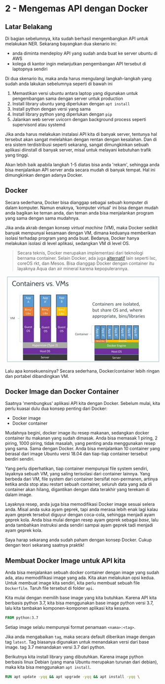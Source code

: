 # 2 - Mengemas API dengan Docker

## Latar Belakang

Di bagian sebelumnya, kita sudah berhasil mengembangkan API untuk melakukan NER. Sekarang bayangkan dua skenario ini:

* anda diminta mendeploy API yang sudah anda buat ke server ubuntu di AWS
* kolega di kantor ingin melanjutkan pengembangan API tersebut di laptopnya sendiri

Di dua skenario itu, maka anda harus mengulangi langkah-langkah yang sudah anda lakukan sebelumnya seperti di bawah ini

1. Memastikan versi ubuntu antara laptop yang digunakan untuk pengembangan sama dengan server untuk production
2. Install library ubuntu yang diperlukan dengan `apt install`
3. Install python dengan versi yang sama
4. Install library python yang diperlukan dengan `pip`
5. Jalankan web server uvicorn dengan background process seperti supervisord atau systemd

Jika anda harus melakukan instalasi API kita di banyak server, tentunya hal tersebut akan sangat melelahkan dengan rentan dengan kesalahan. Dan di era sistem terdistribusi seperti sekarang, sangat dimungkinkan sebuah aplikasi diinstall di banyak server, misal untuk melayani kebutuhan trafik yang tinggi.

Akan lebih baik apabila langkah 1-5 diatas bisa anda 'rekam', sehingga anda bisa menjalankan API server anda secara mudah di banyak tempat. Hal ini dimungkinkan dengan adanya Docker.

## Docker

Secara sederhana, Docker bisa dianggap sebagai sebuah komputer di dalam komputer. Namun enaknya, 'komputer virtual' ini bisa dengan mudah anda bagikan ke teman anda, dan teman anda bisa menjalankan program yang sama dengan sama mudahnya.

Jika anda akrab dengan konsep *virtual machine* (VM), maka Docker sedikit banyak mempunyai kesamaan dengan VM, dimana keduanya memberikan isolasi terhadap program yang anda buat. Bedanya, Docker hanya melakukan isolasi di level aplikasi, sedangkan VM di level OS.

> Secara teknis, Docker merupakan implementasi dari teknologi
> bernama container. Selain Docker, ada juga [alternatif](https://containerjournal.com/topics/container-ecosystems/5-container-alternatives-to-docker/) lain seperti lxc, coreOS rkt, dan Mesos. Bisa dianggap Docker dengan container itu layaknya Aqua dan air mineral karena kepopulerannya.

![Docker vs VM](img/docker-vm.jpg)

Lalu apa konsekuensinya? Secara sederhana, Docker/container  lebih ringan dan portabel dibandingkan VM.

## Docker Image dan Docker Container

Saatnya 'membungkus' aplikasi API kita dengan Docker. Sebelum mulai, kita perlu kuasai dulu dua konsep penting dari Docker:

* Docker image
* Docker container

Mudahnya begini, docker image itu resep makanan, sedangkan docker container itu makanan yang sudah dimasak. Anda bisa memasak 1 piring, 2 piring, 1000 piring, tidak masalah, yang penting anda menggunakan resep yang sama. Sama dengan Docker. Anda bisa menjalankan 10 container yang berasal dari image Ubuntu versi 18.04 dan tiap-tiap container tersebut berdiri sendiri.

Yang perlu diperhatikan, tiap container mempunyai file system sendiri, layaknya sebuah VM, yang saling terisolasi dari container lainnya.
Yang berbeda dari VM, file system dari container bersifat non-permanen, artinya ketika anda stop atau restart sebuah container, seluruh data yang ada di container akan hilang, digantikan dengan data terakhir yang terekam di dalam image.

Layaknya resep, anda juga bisa memodifikasi Docker image sesuai selera anda. Misal anda suka ayam geprek, tapi anda merasa lebih enak lagi kalau ayam geprek tersebut diguyur dengan coca-cola, sehingga menjadi ayam geprek kola. Anda bisa mulai dengan resep ayam geprek sebagai *base*, lalu anda tambahkan instruksi anda sendiri sampai ayam geprek tadi menjadi ayam geprek kola.

Saya harap sekarang anda sudah paham dengan konsep Docker.
Cukup dengan teori sekarang saatnya praktik!

## Membuat Docker Image untuk API kita

Anda bisa menjalankan sebuah docker container dengan image yang sudah ada, atau memodifikasi image yang ada.
Kita akan melakukan opsi kedua. Untuk membuat image kita sendiri, kita perlu membuat sebuah file `Dockerfile`.
Taruh file tersebut di folder `api`.

Kita mulai dengan memilih base image yang kita butuhkan.
Karena API kita berbasis python 3.7, kita bisa menggunakan
base image python versi 3.7, lalu kita tambakan komponen-komponen aplikasi kita kesana.

```dockerfile
FROM python:3.7
```

Setiap image selalu mempunyai format penamaan `<nama>:<tag>`.

Jika anda mengabaikan `tag`, maka secara default diberikan image dengan tag `latest`. Tag biasanya digunakan untuk menandakan versi dari base image. tag 3.7 menandakan versi 3.7 dari python.

Berikutnya kita install library yang dibutuhkan.
Karena image python berbasis linux Debian (yang mana Ubuntu merupakan turunan dari debian), maka kita bisa menggunakan `apt install`.

```dockerfile
RUN apt update -yqq && apt upgrade -yqq && apt install -yqq \
